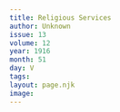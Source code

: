 ```yaml
---
title: Religious Services
author: Unknown
issue: 13
volume: 12
year: 1916
month: 51
day: V
tags:
layout: page.njk
image:
---
```





